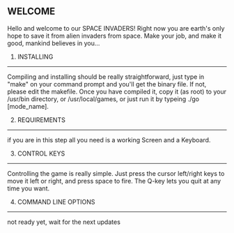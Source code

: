

WELCOME
-------

Hello and welcome to our SPACE INVADERS! Right now you are earth's only hope to save
it from alien invaders from space. Make your job, and make it good, mankind
believes in you...

1. INSTALLING
-------------
Compiling and installing should be really straightforward, just type in 
"make" on your command prompt and you'll get the binary file. If not, please
edit the makefile. Once you have compiled it, copy it (as root) to your
/usr/bin directory, or /usr/local/games, or just run it by typeing
./go [mode_name].

2. REQUIREMENTS
---------------
if you are in this step all you need is a working Screen and a Keyboard.

3. CONTROL KEYS
---------------
Controlling the game is really simple. Just press the cursor left/right keys 
to move it left or right, and press space to fire. The Q-key lets you quit 
at any time you want.

4. COMMAND LINE OPTIONS
-----------------------
not ready yet, wait for the next updates
